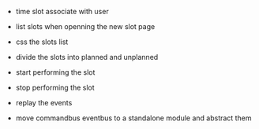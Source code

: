 
* time slot associate with user
* list slots when openning the new slot page
* css the slots list
* divide the slots into planned and unplanned
* start performing the slot
* stop performing the slot

* replay the events
* move commandbus eventbus to a standalone module and abstract them
